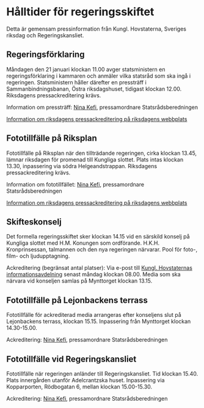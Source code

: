 # Hålltider för regeringsskiftet

Detta är gemensam pressinformation från Kungl. Hovstaterna, Sveriges riksdag och Regeringskansliet.

## Regeringsförklaring

Måndagen den 21 januari klockan 11\.00 avger statsministern en regeringsförklaring i kammaren och anmäler vilka statsråd som ska ingå i regeringen. Statsministern håller därefter en pressträff i Sammanbindningsbanan, Östra riksdagshuset, tidigast klockan 12\.00\. Riksdagens pressackreditering krävs.

Information om pressträff: [Nina Kefi](mailto:nina.kefi@regeringskansliet.se), pressamordnare Statsrådsberedningen

[Information om riksdagens pressackreditering på riksdagens webbplats](http://www.riksdagen.se/sv/press/ackreditering/)

## Fototillfälle på Riksplan

Fototillfälle på Riksplan när den tillträdande regeringen, cirka klockan 13\.45, lämnar riksdagen för promenad till Kungliga slottet. Plats intas klockan 13\.30, inpassering via södra Helgeandstrappan. Riksdagens pressackreditering krävs.

Information om fototillfället: [Nina Kefi](mailto:nina.kefi@regeringskansliet.se), pressamordnare Statsrådsberedningen

[Information om riksdagens pressackreditering på riksdagens webbplats](http://www.riksdagen.se/sv/press/ackreditering/)

## Skifteskonselj

Det formella regeringsskiftet sker klockan 14\.15 vid en särskild konselj på Kungliga slottet med H.M. Konungen som ordförande. H.K.H. Kronprinsessan, talmannen och den nya regeringen närvarar. Pool för foto\-, film\- och ljudupptagning.

Ackreditering (begränsat antal platser): Via e\-post till [Kungl. Hovstaternas informationsavdelning](mailto:press@royalcourt.se) senast måndag klockan 08\.00\. Media som ska närvara vid konseljen samlas på Mynttorget klockan 13\.15\.

## Fototillfälle på Lejonbackens terrass

Fototillfälle för ackrediterad media arrangeras efter konseljens slut på Lejonbackens terrass, klockan 15\.15\. Inpassering från Mynttorget klockan 14\.30\-15\.00\.

Ackreditering: [Nina Kefi](mailto:nina.kefi@regeringskansliet.se), pressamordnare Statsrådsberedningen

## Fototillfälle vid Regeringskansliet

Fototillfälle när regeringen anländer till Regeringskansliet. Tid klockan 15\.40\. Plats innergården utanför Adelcrantzska huset. Inpassering via Kopparporten, Rödbogatan 6, mellan klockan 15\.00\-15\.30\.

Ackreditering: [Nina Kefi](mailto:nina.kefi@regeringskansliet.se), pressamordnare Statsrådsberedningen
